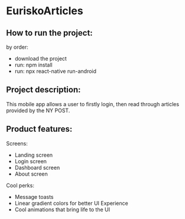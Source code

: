 # EuriskoArticles

How to run the project:
---
by order:
<ul>
  <li>download the project</li>
    <li>run: npm install</li>
    <li>run: npx react-native run-android</li>
  </ul>

Project description:
---
This mobile app allows a user to firstly login, then read through articles provided by the NY POST.

Product features:
---
Screens:
<ul>
<li>Landing screen</li>
  <li>Login screen</li>
  <li>Dashboard screen</li>
  <li>About screen</li>
</ul>

Cool perks:
<ul>
  <li>Message toasts</li>
  <li>Linear gradient colors for better UI Experience</li>
  <li>Cool animations that bring life to the UI</li>
  </ul>


